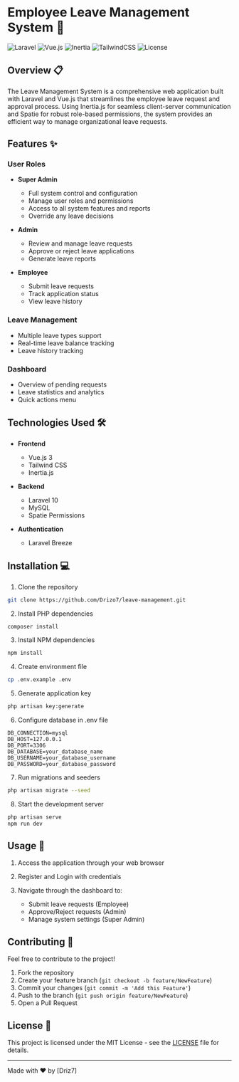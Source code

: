 # Employee Leave Management System 🏢

![Laravel](https://img.shields.io/badge/Laravel-v10.0-FF2D20)
![Vue.js](https://img.shields.io/badge/Vue.js-v3.0-4FC08D)
![Inertia](https://img.shields.io/badge/Inertia.js-v1.0-8F00FF)
![TailwindCSS](https://img.shields.io/badge/Tailwind_CSS-v3.0-38B2AC)
![License](https://img.shields.io/badge/License-MIT-yellow.svg)

## Overview 📋

The Leave Management System is a comprehensive web application built with Laravel and Vue.js that streamlines the employee leave request and approval process. Using Inertia.js for seamless client-server communication and Spatie for robust role-based permissions, the system provides an efficient way to manage organizational leave requests.

## Features ✨

### User Roles
- **Super Admin**
  - Full system control and configuration
  - Manage user roles and permissions
  - Access to all system features and reports
  - Override any leave decisions

- **Admin**
  - Review and manage leave requests
  - Approve or reject leave applications
  - Generate leave reports

- **Employee**
  - Submit leave requests
  - Track application status
  - View leave history

### Leave Management
- Multiple leave types support
- Real-time leave balance tracking
- Leave history tracking

### Dashboard
- Overview of pending requests
- Leave statistics and analytics
- Quick actions menu

## Technologies Used 🛠️

- **Frontend**
  - Vue.js 3
  - Tailwind CSS
  - Inertia.js

- **Backend**
  - Laravel 10
  - MySQL
  - Spatie Permissions

- **Authentication**
  - Laravel Breeze

## Installation 💻

1. Clone the repository
```bash
git clone https://github.com/Drizo7/leave-management.git
```

2. Install PHP dependencies
```bash
composer install
```

3. Install NPM dependencies
```bash
npm install
```

4. Create environment file
```bash
cp .env.example .env
```

5. Generate application key
```bash
php artisan key:generate
```

6. Configure database in .env file
```env
DB_CONNECTION=mysql
DB_HOST=127.0.0.1
DB_PORT=3306
DB_DATABASE=your_database_name
DB_USERNAME=your_database_username
DB_PASSWORD=your_database_password
```

7. Run migrations and seeders
```bash
php artisan migrate --seed
```

8. Start the development server
```bash
php artisan serve
npm run dev
```

## Usage 📱

1. Access the application through your web browser
   
2. Register and Login with credentials

3. Navigate through the dashboard to:
   - Submit leave requests (Employee)
   - Approve/Reject requests (Admin)
   - Manage system settings (Super Admin)

## Contributing 🤝
Feel free to contribute to the project!

1. Fork the repository
2. Create your feature branch (`git checkout -b feature/NewFeature`)
3. Commit your changes (`git commit -m 'Add this Feature'`)
4. Push to the branch (`git push origin feature/NewFeature`)
5. Open a Pull Request

## License 📄

This project is licensed under the MIT License - see the [LICENSE](LICENSE) file for details.

---
Made with ❤️ by [Driz7]
